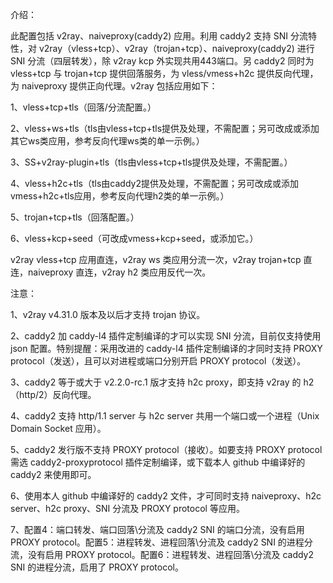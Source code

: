 介绍：

此配置包括 v2ray、naiveproxy(caddy2) 应用。利用 caddy2 支持 SNI 分流特性，对 v2ray（vless+tcp）、v2ray（trojan+tcp）、naiveproxy(caddy2) 进行 SNI 分流（四层转发），除 v2ray kcp 外实现共用443端口。另 caddy2 同时为 vless+tcp 与 trojan+tcp 提供回落服务，为 vless/vmess+h2c 提供反向代理，为 naiveproxy 提供正向代理。v2ray 包括应用如下：

1、vless+tcp+tls（回落/分流配置。）

2、vless+ws+tls（tls由vless+tcp+tls提供及处理，不需配置；另可改成或添加其它ws类应用，参考反向代理ws类的单一示例。）

3、SS+v2ray-plugin+tls（tls由vless+tcp+tls提供及处理，不需配置。）

4、vless+h2c+tls（tls由caddy2提供及处理，不需配置；另可改成或添加vmess+h2c+tls应用，参考反向代理h2类的单一示例。）

5、trojan+tcp+tls（回落配置。）

6、vless+kcp+seed（可改成vmess+kcp+seed，或添加它。）

v2ray vless+tcp 应用直连，v2ray ws 类应用分流一次，v2ray trojan+tcp 直连，naiveproxy 直连，v2ray h2 类应用反代一次。

注意：

1、v2ray v4.31.0 版本及以后才支持 trojan 协议。

2、caddy2 加 caddy-l4 插件定制编译的才可以实现 SNI 分流，目前仅支持使用 json 配置。特别提醒：采用改进的 caddy-l4 插件定制编译的才同时支持 PROXY protocol（发送），且可以对进程或端口分别开启 PROXY protocol（发送）。

3、caddy2 等于或大于 v2.2.0-rc.1 版才支持 h2c proxy，即支持 v2ray 的 h2（http/2）反向代理。

4、caddy2 支持 http/1.1 server 与 h2c server 共用一个端口或一个进程（Unix Domain Socket 应用）。

5、caddy2 发行版不支持 PROXY protocol（接收）。如要支持 PROXY protocol 需选 caddy2-proxyprotocol 插件定制编译，或下载本人 github 中编译好的 caddy2 来使用即可。

6、使用本人 github 中编译好的 caddy2 文件，才可同时支持 naiveproxy、h2c server、h2c proxy、SNI 分流及 PROXY protocol 等应用。

7、配置4：端口转发、端口回落\分流及 caddy2 SNI 的端口分流，没有启用 PROXY protocol。配置5：进程转发、进程回落\分流及 caddy2 SNI 的进程分流，没有启用 PROXY protocol。配置6：进程转发、进程回落\分流及 caddy2 SNI 的进程分流，启用了 PROXY protocol。
